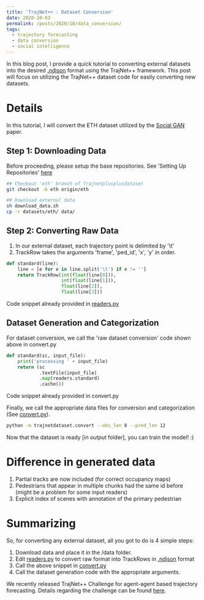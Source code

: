 ```yaml
---
title: 'TrajNet++ : Dataset Conversion'
date: 2020-10-03
permalink: /posts/2020/10/data_conversion/
tags:
  - trajectory forecasting
  - data conversion
  - social intelligence
---
```


In this blog post, I provide a quick tutorial to converting external datasets into the desired [.ndjson](http://ndjson.org/) format using the TrajNet++ framework. This post will focus on utilizing the TrajNet++ dataset code for easily converting new datasets.

<!-- Overview
========

On a high-level, Trajnet++ dataset code does three primary functions:

1. [readers.py](https://github.com/vita-epfl/trajnetplusplusdataset/blob/master/trajnetdataset/readers.py): This code converts the raw dataset files into trackrows in .ndjson format

2. [scene.py](https://github.com/vita-epfl/trajnetplusplusdataset/blob/master/trajnetdataset/scene.py): This code constructs the different scenes (i.e. the dataset samples), as per the specification provided, from the trackrows.

3. [get_type.py](https://github.com/vita-epfl/trajnetplusplusdataset/blob/master/trajnetdataset/get_type.py): This code performs trajectory categorization for every scene. Read more about our trajectory categorization [here](https://arxiv.org/pdf/2007.03639v2.pdf).  -->


Details
=======

In this tutorial, I will convert the ETH dataset utilized by the [Social GAN](https://github.com/agrimgupta92/sgan) paper.


Step 1: Downloading Data
------------------------

Before proceeding, please setup the base repositories. See 'Setting Up Repositories' [here](https://thedebugger811.github.io/posts/2020/03/intro_trajnetpp/)

```bash
## Checkout 'eth' branch of Trajnetplusplusdataset
git checkout -b eth origin/eth

## Download external data
sh download_data.sh
cp -r datasets/eth/ data/

```

Step 2: Converting Raw Data
---------------------------

1. In our external dataset, each trajectory point is delimited by '\t'
2. TrackRow takes the arguments 'frame', 'ped_id', 'x', 'y' in order.

```python
def standard(line):
    line = [e for e in line.split('\t') if e != '']
    return TrackRow(int(float(line[0])),
                    int(float(line[1])),
                    float(line[2]),
                    float(line[3]))
```

Code snippet already provided in [readers.py](https://github.com/vita-epfl/trajnetplusplusdataset/blob/eth/trajnetdataset/readers.py)

Dataset Generation and Categorization
-------------------------------------

For dataset conversion, we call the 'raw dataset conversion' code shown above in convert.py

```python
def standard(sc, input_file):
    print('processing ' + input_file)
    return (sc
            .textFile(input_file)
            .map(readers.standard)
            .cache())
```

Code snippet already provided in convert.py

Finally, we call the appropriate data files for conversion and categorization (See [convert.py](https://github.com/vita-epfl/trajnetplusplusdataset/blob/eth/trajnetdataset/convert.py)).

```bash
python -m trajnetdataset.convert --obs_len 8 --pred_len 12
```

Now that the dataset is ready [in _output_ folder], you can train the model! :)

Difference in generated data
============================

1. Partial tracks are now included (for correct occupancy maps)
2. Pedestrians that appear in multiple chunks had the same id before (might be a problem for some input readers)
3. Explicit index of scenes with annotation of the primary pedestrian

Summarizing
===========

So, for converting any external dataset, all you got to do is 4 simple steps:
1. Download data and place it in the /data folder. 
2. Edit [readers.py](https://github.com/vita-epfl/trajnetplusplusdataset/blob/master/trajnetdataset/readers.py) to convert raw format into TrackRows in [.ndjson](http://ndjson.org/) format
3. Call the above snippet in [convert.py](https://github.com/vita-epfl/trajnetplusplusdataset/blob/master/trajnetdataset/convert.py)
4. Call the dataset generation code with the appropriate arguments.



We recently released TrajNet++ Challenge for agent-agent based trajectory forecasting. Details regarding the challenge can be found [here](https://www.aicrowd.com/challenges/trajnet-a-trajectory-forecasting-challenge).

